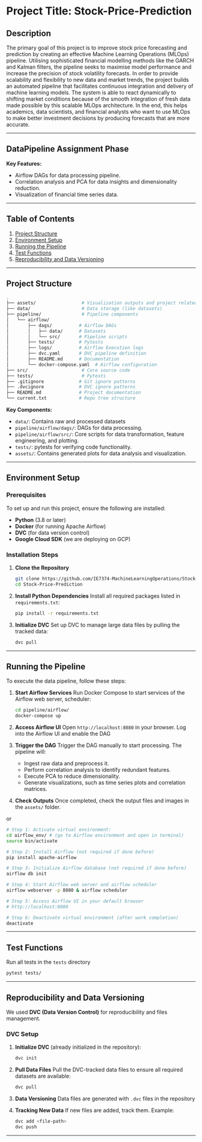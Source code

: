 # Project Title: Stock-Price-Prediction

## Description
The primary goal of this project is to improve stock price forecasting and prediction by creating an effective Machine Learning Operations (MLOps) pipeline. Utilising sophisticated financial modelling methods like the GARCH and Kalman filters, the pipeline seeks to maximise model performance and increase the precision of stock volatility forecasts. In order to provide scalability and flexibility to new data and market trends, the project builds an automated pipeline that facilitates continuous integration and delivery of machine learning models. The system is able to react dynamically to shifting market conditions because of the smooth integration of fresh data made possible by this scalable MLOps architecture. In the end, this helps academics, data scientists, and financial analysts who want to use MLOps to make better investment decisions by producing forecasts that are more accurate.

---
## DataPipeline Assignment Phase

**Key Features:**
- Airflow DAGs for data processing pipeline.
- Correlation analysis and PCA for data insights and dimensionality reduction.
- Visualization of financial time series data.
---
## Table of Contents
1. [Project Structure](#project-structure)
2. [Environment Setup](#environment-setup)
3. [Running the Pipeline](#running-the-pipeline)
4. [Test Functions](#test-functions)
5. [Reproducibility and Data Versioning](#reproducibility-and-data-versioning)
---

## Project Structure
```bash
.
├── assets/                 # Visualization outputs and project related figures
├── data/                   # Data storage (like datasets)
├── pipeline/               # Pipeline components
│   └── airflow/
│       ├── dags/          # Airflow DAGs
│       │   ├── data/      # Datasets
│       │   └── src/       # Pipeline scripts
│       ├── tests/         # Pytests
│       ├── logs/          # Airflow Execution logs
│       ├── dvc.yaml       # DVC pipeline definition
│       ├── README.md      # Documentation
│       └── docker-compose.yaml  # Airflow configuration
├── src/                    # Core source code
├── tests/                  # Pytests
├── .gitignore             # Git ignore patterns
├── .dvcignore             # DVC ignore patterns
├── README.md              # Project documentation
└── current.txt            # Repo tree structure
```

**Key Components:**
- `data/`: Contains raw and processed datasets 
- `pipeline/airflow/dags/`: DAGs for data processing.
- `pipeline/airflow/src/`: Core scripts for data transformation, feature engineering, and plotting.
- `tests/`: pytests for verifying code functionality.
- `assets/`: Contains generated plots for data analysis and visualization.
---

## Environment Setup

### Prerequisites

To set up and run this project, ensure the following are installed:

- **Python** (3.8 or later)
- **Docker** (for running Apache Airflow)
- **DVC** (for data version control)
- **Google Cloud SDK** (we are deploying on GCP)

### Installation Steps

1. **Clone the Repository**
   ```bash
   git clone https://github.com/IE7374-MachineLearningOperations/StockPricePrediction.git
   cd Stock-Price-Prediction
   ```

2. **Install Python Dependencies**
   Install all required packages listed in `requirements.txt`:
   ```bash
   pip install -r requirements.txt
   ```

3. **Initialize DVC**
   Set up DVC to manage large data files by pulling the tracked data:
   ```bash
   dvc pull
   ```
---

## Running the Pipeline

To execute the data pipeline, follow these steps:

1. **Start Airflow Services**
   Run Docker Compose to start services of the Airflow web server, scheduler:
   ```bash
   cd pipeline/airflow/
   docker-compose up
   ```

2. **Access Airflow UI**
   Open `http://localhost:8080` in your browser. Log into the Airflow UI and enable the DAG

3. **Trigger the DAG**
   Trigger the DAG manually to start processing. The pipeline will:
   - Ingest raw data and preprocess it.
   - Perform correlation analysis to identify redundant features.
   - Execute PCA to reduce dimensionality.
   - Generate visualizations, such as time series plots and correlation matrices.

4. **Check Outputs**
   Once completed, check the output files and images in the `assets/` folder.

or 

```sh
# Step 1: Activate virtual environment: 
cd airflow_env/ # (go to Airflow environment and open in terminal)
source bin/activate

# Step 2: Install Airflow (not required if done before)
pip install apache-airflow

# Step 3: Initialize Airflow database (not required if done before)
airflow db init

# Step 4: Start Airflow web server and airflow scheduler
airflow webserver -p 8080 & airflow scheduler

# Step 5: Access Airflow UI in your default browser
# http://localhost:8080

# Step 6: Deactivate virtual environment (after work completion)
deactivate
```

---
## Test Functions
   Run all tests in the `tests` directory
   ```bash
   pytest tests/
   ```
---
## Reproducibility and Data Versioning

We used **DVC (Data Version Control)** for reproducibility and files management.

### DVC Setup
1. **Initialize DVC** (already initialized in the repository):
   ```bash
   dvc init
   ```

2. **Pull Data Files**
   Pull the DVC-tracked data files to ensure all required datasets are available:
   ```bash
   dvc pull
   ```

3. **Data Versioning**
   Data files are generated with `.dvc` files in the repository

4. **Tracking New Data**
   If new files are added, track them. Example:
   ```bash
   dvc add <file-path>
   dvc push
   ```
---
